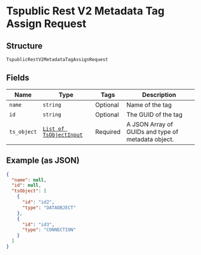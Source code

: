
# Tspublic Rest V2 Metadata Tag Assign Request

## Structure

`TspublicRestV2MetadataTagAssignRequest`

## Fields

| Name | Type | Tags | Description |
|  --- | --- | --- | --- |
| `name` | `string` | Optional | Name of the tag |
| `id` | `string` | Optional | The GUID of the tag |
| `ts_object` | [`List of TsObjectInput`](../../doc/models/ts-object-input.md) | Required | A JSON Array of GUIDs and type of metadata object. |

## Example (as JSON)

```json
{
  "name": null,
  "id": null,
  "tsObject": [
    {
      "id": "id2",
      "type": "DATAOBJECT"
    },
    {
      "id": "id3",
      "type": "CONNECTION"
    }
  ]
}
```

